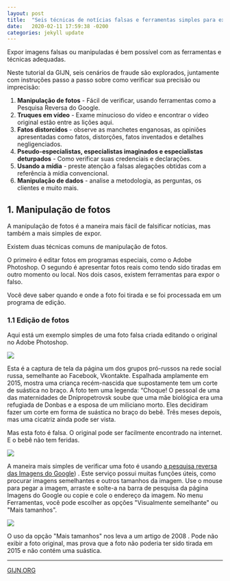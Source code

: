 ```yaml
---
layout: post
title:  "Seis técnicas de notícias falsas e ferramentas simples para examiná-los"
date:   2020-02-11 17:59:38 -0200
categories: jekyll update
---
```


Expor imagens falsas ou manipuladas é bem possível com as ferramentas e técnicas adequadas.

Neste tutorial da GIJN, seis cenários de fraude são explorados, juntamente com instruções passo a passo sobre como verificar sua precisão ou imprecisão:

1. **Manipulação de fotos** - Fácil de verificar, usando ferramentas como a Pesquisa Reversa do Google.
2. **Truques em vídeo** - Exame minucioso do vídeo e encontrar o vídeo original estão entre as lições aqui.
3. **Fatos distorcidos** - observe as manchetes enganosas, as opiniões apresentadas como fatos, distorções, fatos inventados e detalhes negligenciados.
4. **Pseudo-especialistas, especialistas imaginados e especialistas deturpados** - Como verificar suas credenciais e declarações.
5. **Usando a mídia** - preste atenção a falsas alegações obtidas com a referência à mídia convencional.
6. **Manipulação de dados** - analise a metodologia, as perguntas, os clientes e muito mais.


## 1. Manipulação de fotos

A manipulação de fotos é a maneira mais fácil de falsificar notícias, mas também a mais simples de expor.

Existem duas técnicas comuns de manipulação de fotos.

O primeiro é editar fotos em programas especiais, como o Adobe Photoshop. O segundo é apresentar fotos reais como tendo sido tiradas em outro momento ou local. Nos dois casos, existem ferramentas para expor o falso.

Você deve saber quando e onde a foto foi tirada e se foi processada em um programa de edição.

### 1.1 Edição de fotos

Aqui está um exemplo simples de uma foto falsa criada editando o original no Adobe Photoshop.

![](https://trello-attachments.s3.amazonaws.com/5d7e8031eaec3e42c24aade0/5e94cf0ccaf8b965715ced40/1a2e235f400b8fd6757204b8c1c45559/1.jpg)

Esta é a captura de tela da página um dos grupos pró-russos na rede social russa, semelhante ao Facebook, Vkontakte. Espalhada amplamente em 2015, mostra uma criança recém-nascida que supostamente tem um corte de suástica no braço. A foto tem uma legenda: “Choque! O pessoal de uma das maternidades de Dnipropetrovsk soube que uma mãe biológica era uma refugiada de Donbas e a esposa de um miliciano morto. Eles decidiram fazer um corte em forma de suástica no braço do bebê. Três meses depois, mas uma cicatriz ainda pode ser vista.

Mas esta foto é falsa. O original pode ser facilmente encontrado na internet. E o bebê não tem feridas.

![](https://trello-attachments.s3.amazonaws.com/5d7e8031eaec3e42c24aade0/5e94cf0ccaf8b965715ced40/ac4893f785c9e0abafa630519cca7943/2.jpg)

A maneira mais simples de verificar uma foto é usando [a pesquisa reversa das Imagens do Google](https://www.google.com.ua/imghp?hl=en&tab=wi&authuser=0)) . Este serviço possui muitas funções úteis, como procurar imagens semelhantes e outros tamanhos da imagem. Use o mouse para pegar a imagem, arraste e solte-a na barra de pesquisa da página Imagens do Google ou copie e cole o endereço da imagem. No menu Ferramentas, você pode escolher as opções "Visualmente semelhante" ou "Mais tamanhos".


![](https://trello-attachments.s3.amazonaws.com/5d7e8031eaec3e42c24aade0/5e94cf0ccaf8b965715ced40/fa766e25a43ef861adb10f5b3994aff2/3-771x416.jpg)

O uso da opção "Mais tamanhos" nos leva a um artigo de 2008 . Pode não exibir a foto original, mas prova que a foto não poderia ter sido tirada em 2015 e não contém uma suástica.


---

[GIJN.ORG](https://gijn.org/six-fake-news-techniques-and-simple-tools-to-vet-them/#photomanipulation)
